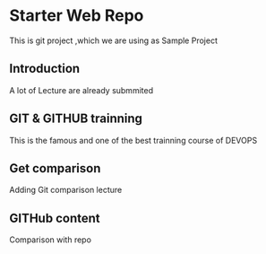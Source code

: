 # Starter Web Repo
This is git project ,which we are using as Sample Project

## Introduction
A lot of Lecture are already submmited

## GIT & GITHUB trainning
This is the famous and one of the best trainning course of DEVOPS

## Get comparison
   Adding Git comparison lecture

## GITHub content
Comparison with repo

